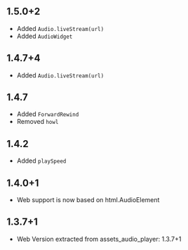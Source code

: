 ## 1.5.0+2

* Added `Audio.liveStream(url)`
* Added `AudioWidget`

## 1.4.7+4

* Added `Audio.liveStream(url)`

## 1.4.7

* Added `ForwardRewind`
* Removed `howl`

## 1.4.2

* Added `playSpeed`

## 1.4.0+1

* Web support is now based on html.AudioElement

## 1.3.7+1

* Web Version extracted from assets_audio_player: 1.3.7+1